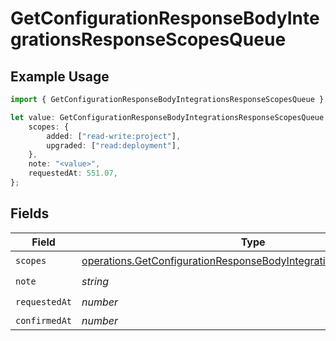 # GetConfigurationResponseBodyIntegrationsResponseScopesQueue

## Example Usage

```typescript
import { GetConfigurationResponseBodyIntegrationsResponseScopesQueue } from "@vercel/sdk/models/operations";

let value: GetConfigurationResponseBodyIntegrationsResponseScopesQueue = {
    scopes: {
        added: ["read-write:project"],
        upgraded: ["read:deployment"],
    },
    note: "<value>",
    requestedAt: 551.07,
};
```

## Fields

| Field                                                                                                                                                  | Type                                                                                                                                                   | Required                                                                                                                                               | Description                                                                                                                                            |
| ------------------------------------------------------------------------------------------------------------------------------------------------------ | ------------------------------------------------------------------------------------------------------------------------------------------------------ | ------------------------------------------------------------------------------------------------------------------------------------------------------ | ------------------------------------------------------------------------------------------------------------------------------------------------------ |
| `scopes`                                                                                                                                               | [operations.GetConfigurationResponseBodyIntegrationsResponseScopes](../../models/operations/getconfigurationresponsebodyintegrationsresponsescopes.md) | :heavy_check_mark:                                                                                                                                     | N/A                                                                                                                                                    |
| `note`                                                                                                                                                 | *string*                                                                                                                                               | :heavy_check_mark:                                                                                                                                     | N/A                                                                                                                                                    |
| `requestedAt`                                                                                                                                          | *number*                                                                                                                                               | :heavy_check_mark:                                                                                                                                     | N/A                                                                                                                                                    |
| `confirmedAt`                                                                                                                                          | *number*                                                                                                                                               | :heavy_minus_sign:                                                                                                                                     | N/A                                                                                                                                                    |